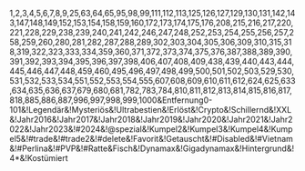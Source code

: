 1,2,3,4,5,6,7,8,9,25,63,64,65,95,98,99,111,112,113,125,126,127,129,130,131,142,143,147,148,149,152,153,154,158,159,160,172,173,174,175,176,208,215,216,217,220,221,228,229,238,239,240,241,242,246,247,248,252,253,254,255,256,257,258,259,260,280,281,282,287,288,289,302,303,304,305,306,309,310,315,318,319,322,323,333,334,359,360,371,372,373,374,375,376,387,388,389,390,391,392,393,394,395,396,397,398,406,407,408,409,438,439,440,443,444,445,446,447,448,459,460,495,496,497,498,499,500,501,502,503,529,530,531,532,533,534,551,552,553,554,555,607,608,609,610,611,612,624,625,633,634,635,636,637,679,680,681,782,783,784,810,811,812,813,814,815,816,817,818,885,886,887,996,997,998,999,1000&Entfernung0-101&!Legendär&!Mysteriös&!Ultrabestien&!Erlöst&!Crypto&!Schillernd&!XXL&!Jahr2016&!Jahr2017&!Jahr2018&!Jahr2019&!Jahr2020&!Jahr2021&!Jahr2022&!Jahr2023&!#2024&!@spezial&!Kumpel2&!Kumpel3&!Kumpel4&!Kumpel5&!#trade&!#trade2&!#delete&!Favorit&!Getauscht&!#Disabled&!#Vietnam&!#Perlina&!#PVP&!#Ratte&Fisch&!Dynamax&!Gigadynamax&!Hintergrund&!4*&!Kostümiert
